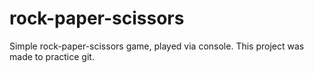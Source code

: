 # rock-paper-scissors
Simple rock-paper-scissors game, played via console.
This project was made to practice git.
